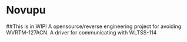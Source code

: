 # Novupu
##This is in WIP!
A opensource/reverse engineering project for avoiding WVRTM-127ACN.
A driver for communicating with WLTSS-114


